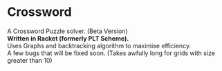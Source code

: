 # Crossword

A Crossword Puzzle solver.
(Beta Version)  
**Written in Racket (formerly PLT Scheme).**  
Uses Graphs and backtracking algorithm to maximise efficiency.  
A few bugs that will be fixed soon. (Takes awfully long for grids with size greater than 10)

